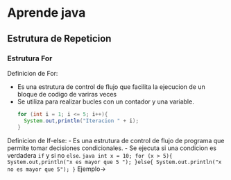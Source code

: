 # Aprende java

## Estrutura de Repeticion
### Estrutura For
  Definicion de For:
  - Es una estrutura de control de flujo que facilita la ejecucion de un bloque de codigo de variras veces
  - Se utiliza para realizar bucles con un contador y una variable.
    ``` java
    for (int i = 1; i <= 5; i++){
      System.out,println("Iteracion " + i);
    }
    ```
  Definicion de If-else:
    - Es una estrutura de control de flujo de programa que permite tomar decisiones condicionales.
    - Se ejecuta si una condicion es verdadera `if` y si no `else`.
      ``` java
      int x = 10;
      for (x > 5){
        System.out,println("x es mayor que 5 ");
      }else{
        System.out.println("x no es mayor que 5");
      }
      ```
    Ejemplo->
